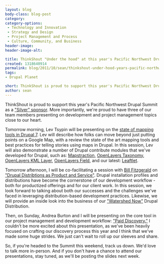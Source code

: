 ```yaml
---
layout: blog
body-class: blog-post
category:
category-options:
 - Technology and Innovation
 - Strategy and Design
 - Project Management and Process
 - Culture, Community, and Business
header-image:
header-image-alt:

title: ThinkShout "Under the hood" at this year's Pacific Northwest Drupal Summit
created: 1318640914
permalink: blog/2011/10/sean/thinkshout-under-hood-years-pacific-northwest-drupal-summit/
tags:
- Drupal Planet

short: ThinkShout is proud to support this year's Pacific Northwest Drupal Summit as a "Silver" sponsor. More importantly, we're proud to have three of our team members presenting on development and project management topics close to our heart.
author: sean
---
```

<p>ThinkShout is proud to support this year's Pacific Northwest Drupal Summit as a <a href="http://pnwdrupalsummit.org/sponsors">"Silver" sponsor</a>. More importantly, we're proud to have three of our team members presenting on development and project management topics close to our heart.</p><p>Tomorrow morning, Lev Tsypin will be presenting on the <a href="http://pnwdrupalsummit.org/sessions/mapping-drupal-7">state of mapping tools in Drupal 7</a>. Lev will describe how folks can move beyond just putting points on a Google Map, with a review the state of the art mapping tools and best practices for telling stories using maps in Drupal. In this session, Lev will also demonstrate a number of Drupal contribute modules that we've developed for Drupal, such as: <a href="http://drupal.org/project/mapstraction">Mapstraction</a>, <a href="http://drupal.org/project/openlayers_taxonomy">OpenLayers Taxonomy</a>, <a href="http://drupal.org/project/openlayers_kml_layer">OpenLayers KML Layer</a>, <a href="http://drupal.org/project/openlayers_field">OpenLayers Field</a>, and our latest: <a href="http://drupal.org/project/leaflet">Leaftlet</a>.</p><p>Tomorrow afternoon, I will be co-facilitating a session with <a href="http://pnwdrupalsummit.org/users/billfitzgerald">Bill Fitzgerald</a> on <a href="http://pnwdrupalsummit.org/sessions/drupal-distributions-product-service">"Drupal Distribtions as Product and Service"</a>. Drupal installation profiles and distributions have become the cornerstone of our development workflow - both for productized offerings and for our client work. In this session, we look forward to talking about both our successes and the challenges we've faced in leveraging distribution-based development practices. Likewise, we will provide an inside look into the business of our <a href="http://drupal.org/project/watershednow">"Watershed Now"</a> Drupal Distribution.</p><p>Then, on Sunday, Andrea Burton and I will be presenting on the core tool in our project management and development workflow: <a href="http://pnwdrupalsummit.org/sessions/getting-paid-and-adding-greater-value-discovery">"Paid Discovery."</a>&nbsp;I couldn't be more excited about this presentation, as we've been heavily focused on crafting our discovery process this year and I think that we've made some huge strides. We just can't wait to roll up our sleeves and share.</p><p>So, if you're headed to the Summit this weekend, track us down. We'd love to talk more in-person. And if you don't have a chance to attend our presentations, stay tuned, as we'll be posting the slides next week.</p>
